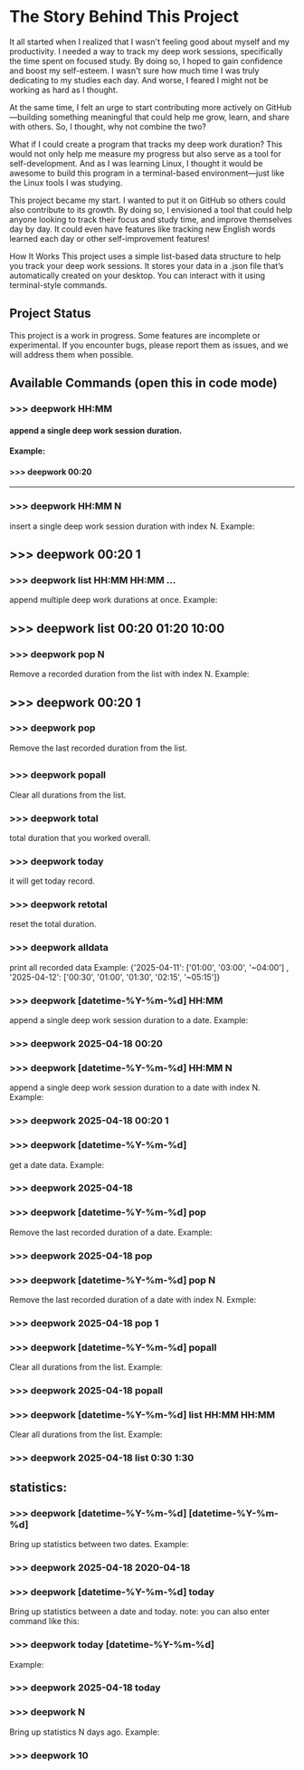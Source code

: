 # The Story Behind This Project
It all started when I realized that I wasn't feeling good about myself and my productivity. I needed a way to track my deep work sessions, specifically the time spent on focused study. By doing so, I hoped to gain confidence and boost my self-esteem. I wasn't sure how much time I was truly dedicating to my studies each day. And worse, I feared I might not be working as hard as I thought.

At the same time, I felt an urge to start contributing more actively on GitHub—building something meaningful that could help me grow, learn, and share with others. So, I thought, why not combine the two?

What if I could create a program that tracks my deep work duration? This would not only help me measure my progress but also serve as a tool for self-development. And as I was learning Linux, I thought it would be awesome to build this program in a terminal-based environment—just like the Linux tools I was studying.

This project became my start. I wanted to put it on GitHub so others could also contribute to its growth. By doing so, I envisioned a tool that could help anyone looking to track their focus and study time, and improve themselves day by day. It could even have features like tracking new English words learned each day or other self-improvement features!

How It Works
This project uses a simple list-based data structure to help you track your deep work sessions. It stores your data in a .json file that’s automatically created on your desktop. You can interact with it using terminal-style commands.


## Project Status
This project is a work in progress. Some features are incomplete or experimental. If you encounter bugs, please report them as issues, and we will address them when possible.


## Available Commands (open this in code mode)

### >>> deepwork HH:MM
#### append a single deep work session duration.
#### Example:
#### >>> deepwork 00:20
---
### >>> deepwork HH:MM N
insert a single deep work session duration with index N.
Example:
## >>> deepwork 00:20 1

### >>> deepwork list HH:MM HH:MM ...
append multiple deep work durations at once.
Example:
## >>> deepwork list 00:20 01:20 10:00

### >>>  deepwork pop N
Remove a recorded duration from the list with index N.
Example:
## >>>  deepwork 00:20 1

### >>>  deepwork pop
Remove the last recorded duration from the list.
##
### >>>  deepwork popall
Clear all durations from the list.

### >>>  deepwork total
total duration that you worked overall.

### >>>  deepwork today
it will get today record.

### >>>  deepwork retotal
reset the total duration.

### >>> deepwork alldata
print all recorded data
Example:
{'2025-04-11': ['01:00', '03:00', '~04:00']
, '2025-04-12': ['00:30', '01:00', '01:30', '02:15', '~05:15']}

### >>>  deepwork [datetime-%Y-%m-%d] HH:MM
append a single deep work session duration to a date.
Example:
### >>>  deepwork 2025-04-18 00:20

### >>>  deepwork [datetime-%Y-%m-%d] HH:MM N
append a single deep work session duration to a date with index N.
Example:
### >>>  deepwork 2025-04-18 00:20 1

### >>>  deepwork [datetime-%Y-%m-%d]
get a date data.
Example:
### >>>  deepwork 2025-04-18

### >>>  deepwork [datetime-%Y-%m-%d] pop
Remove the last recorded duration of a date.
Example:
### >>>  deepwork 2025-04-18 pop

### >>>  deepwork [datetime-%Y-%m-%d] pop N
Remove the last recorded duration of a date with index N.
Exmple:
### >>>  deepwork 2025-04-18 pop 1

### >>>  deepwork [datetime-%Y-%m-%d] popall
Clear all durations from the list.
Example:
### >>>  deepwork 2025-04-18 popall

### >>>  deepwork [datetime-%Y-%m-%d] list HH:MM HH:MM
Clear all durations from the list.
Example:
### >>>  deepwork 2025-04-18 list 0:30 1:30

## statistics:

### >>>  deepwork [datetime-%Y-%m-%d] [datetime-%Y-%m-%d]
Bring up statistics between two dates.
Example:
### >>>  deepwork 2025-04-18 2020-04-18

### >>>  deepwork [datetime-%Y-%m-%d] today
Bring up statistics between a date and today.
note: you can also enter command like this:
### >>> deepwork today [datetime-%Y-%m-%d]
Example:
### >>>  deepwork 2025-04-18 today

### >>>  deepwork N
Bring up statistics N days ago.
Example:
### >>>  deepwork 10
